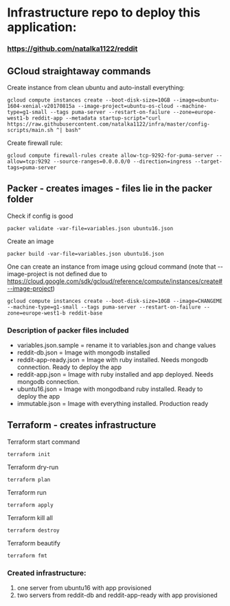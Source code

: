 # Infrastructure repo to deploy this application:
### https://github.com/natalka1122/reddit

## GCloud straightaway commands
Create instance from clean ubuntu and auto-install everything:
```
gcloud compute instances create --boot-disk-size=10GB --image=ubuntu-1604-xenial-v20170815a --image-project=ubuntu-os-cloud --machine-type=g1-small --tags puma-server --restart-on-failure --zone=europe-west1-b reddit-app --metadata startup-script="curl https://raw.githubusercontent.com/natalka1122/infra/master/config-scripts/main.sh ^| bash"
```
Create firewall rule:
```
gcloud compute firewall-rules create allow-tcp-9292-for-puma-server --allow=tcp:9292 --source-ranges=0.0.0.0/0 --direction=ingress --target-tags=puma-server
```

## Packer - creates images - files lie in the packer folder
Check if config is good
```
packer validate -var-file=variables.json ubuntu16.json
```
Create an image
```
packer build -var-file=variables.json ubuntu16.json
```
One can create an instance from image using gcloud command (note that --image-project is not defined due to https://cloud.google.com/sdk/gcloud/reference/compute/instances/create#--image-project)
```
gcloud compute instances create --boot-disk-size=10GB --image=CHANGEME  --machine-type=g1-small --tags puma-server --restart-on-failure --zone=europe-west1-b reddit-base
```
### Description of packer files included
+ variables.json.sample = rename it to variables.json and change values
+ reddit-db.json = Image with mongodb installed
+ reddit-app-ready.json = Image with ruby installed. Needs mongodb connection. Ready to deploy the app
+ reddit-app.json = Image with ruby installed and app deployed. Needs mongodb connection.
+ ubuntu16.json = Image with mongodband ruby installed. Ready to deploy the app
+ immutable.json = Image with everything installed. Production ready

## Terraform - creates infrastructure
Terraform start command
```
terraform init
```
Terraform dry-run
```
terraform plan
```
Terraform run
```
terraform apply
```
Terraform kill all
```
terraform destroy
```
Terraform beautify
```
terraform fmt
```
### Created infrastructure:
1) one server from ubuntu16 with app provisioned
2) two servers from reddit-db and reddit-app-ready with app provisioned
